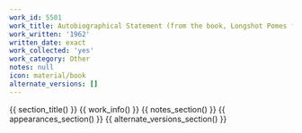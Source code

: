 ```yaml
---
work_id: 5501
work_title: Autobiographical Statement (from the book, Longshot Pomes for Broke Players)
work_written: '1962'
written_date: exact
work_collected: 'yes'
work_category: Other
notes: null
icon: material/book
alternate_versions: []
---
```


{{ section_title() }}
{{ work_info() }}
{{ notes_section() }}
{{ appearances_section() }}
{{ alternate_versions_section() }}
